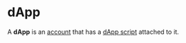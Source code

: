 # dApp

A **dApp** is an [account](/blockchain/account.md) that has a [dApp script](/ride/ride-script/dapp-script.md) attached to it.
